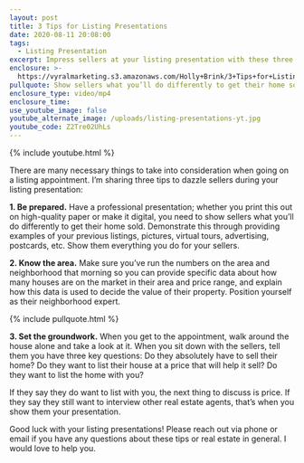 ```yaml
---
layout: post
title: 3 Tips for Listing Presentations
date: 2020-08-11 20:08:00
tags:
  - Listing Presentation
excerpt: Impress sellers at your listing presentation with these three tips.
enclosure: >-
  https://vyralmarketing.s3.amazonaws.com/Holly+Brink/3+Tips+for+Listing+Presentations.mp4
pullquote: Show sellers what you’ll do differently to get their home sold.
enclosure_type: video/mp4
enclosure_time:
use_youtube_image: false
youtube_alternate_image: /uploads/listing-presentations-yt.jpg
youtube_code: Z2Tre02UhLs
---
```


{% include youtube.html %}

There are many necessary things to take into consideration when going on a listing appointment. I’m sharing three tips to dazzle sellers during your listing presentation:

**1\. Be prepared.** Have a professional presentation; whether you print this out on high-quality paper or make it digital, you need to show sellers what you’ll do differently to get their home sold. Demonstrate this through providing examples of your previous listings, pictures, virtual tours, advertising, postcards, etc. Show them everything you do for your sellers.

**2\. Know the area.** Make sure you’ve run the numbers on the area and neighborhood that morning so you can provide specific data about how many houses are on the market in their area and price range, and explain how this data is used to decide the value of their property. Position yourself as their neighborhood expert.&nbsp;

{% include pullquote.html %}

**3\. Set the groundwork.** When you get to the appointment, walk around the house alone and take a look at it. When you sit down with the sellers, tell them you have three key questions: Do they absolutely have to sell their home? Do they want to list their house at a price that will help it sell? Do they want to list the home with you?&nbsp;

If they say they do want to list with you, the next thing to discuss is price. If they say they still want to interview other real estate agents, that’s when you show them your presentation.&nbsp;

Good luck with your listing presentations\! Please reach out via phone or email if you have any questions about these tips or real estate in general. I would love to help you.